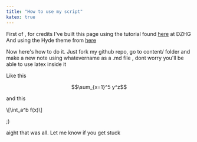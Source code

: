 ```yaml
---
title: "How to use my script"
katex: true
---
```


First of , for credits
I've built this page using the tutorial found [here](https://dzhg.dev/posts/2020/08/how-to-add-latex-support-in-hugo/) at DZHG
And using the Hyde theme from [here](https://github.com/spf13/hyde)


Now here's how to do it. Just fork my github repo, 
go to content/ folder and make a new note using whatevername as 
a .md file , dont worry you'll be able to use latex inside it 


Like this 

$$\sum_{x=1}^5 y^z$$

and this

\\[\int_a^b f(x)\\]


;)

aight that was all.
Let me know if you get stuck 
